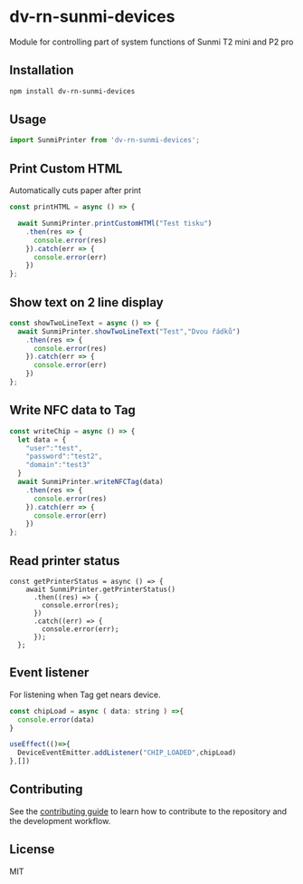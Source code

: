 # dv-rn-sunmi-devices

Module for controlling part of system functions of Sunmi T2 mini and P2 pro

## Installation

```sh
npm install dv-rn-sunmi-devices
```

## Usage

```js
import SunmiPrinter from 'dv-rn-sunmi-devices';
```

## Print Custom HTML

Automatically cuts paper after print

```js
const printHTML = async () => {

  await SunmiPrinter.printCustomHTMl("Test tisku")
    .then(res => {
      console.error(res)
    }).catch(err => {
      console.error(err)
    })
};
```

## Show text on 2 line display

```js
const showTwoLineText = async () => {
  await SunmiPrinter.showTwoLineText("Test","Dvou řádků")
    .then(res => {
      console.error(res)
    }).catch(err => {
      console.error(err)
    })
};
```

## Write NFC data to Tag

```js
const writeChip = async () => {
  let data = {
    "user":"test",
    "password":"test2",
    "domain":"test3"
  }
  await SunmiPrinter.writeNFCTag(data)
    .then(res => {
      console.error(res)
    }).catch(err => {
      console.error(err)
    })
};
```

## Read printer status

```
const getPrinterStatus = async () => {
    await SunmiPrinter.getPrinterStatus()
      .then((res) => {
        console.error(res);
      })
      .catch((err) => {
        console.error(err);
      });
  };
```

## Event listener

For listening when Tag get nears device.

```js
const chipLoad = async ( data: string ) =>{
  console.error(data)
}

useEffect(()=>{
  DeviceEventEmitter.addListener("CHIP_LOADED",chipLoad)
},[])
```

## Contributing

See the [contributing guide](CONTRIBUTING.md) to learn how to contribute to the repository and the development workflow.

## License

MIT
